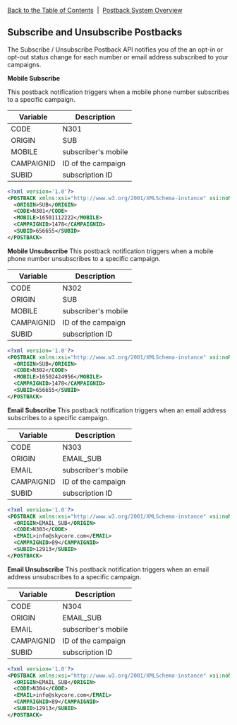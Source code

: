 <a href="/1.3/README.md">Back to the Table of Contents</a>&nbsp;&nbsp;|&nbsp;&nbsp;<a href="/1.3/CONTENTS/POSTBACKS/POSTBACK_SYSTEM_OVERVIEW.md">Postback System Overview</a>

<h2>Subscribe and Unsubscribe Postbacks</h2>

The Subscribe / Unsubscribe Postback API notifies you of the an opt-in or opt-out status change for each number or email address subscribed to your campaigns. 

<a name="MobileSub"><strong>Mobile Subscribe</strong></a>

This postback notification triggers when a mobile phone number subscribes to a specific campaign.

| Variable | Description |
| -------- | ----------- |
| CODE | N301|
| ORIGIN | SUB | 
| MOBILE | subscriber's mobile |
| CAMPAIGNID | ID of the campaign |
| SUBID | subscription ID |

```xml
<?xml version='1.0'?>
<POSTBACK xmlns:xsi="http://www.w3.org/2001/XMLSchema-instance" xsi:noNamespaceSchemaLocation ="https://www.skycore.com/platform/platform/schema/pass-postback.xsd">
  <ORIGIN>SUB</ORIGIN>
  <CODE>N301</CODE>
  <MOBILE>16501112222</MOBILE>
  <CAMPAIGNID>1478</CAMPAIGNID>
  <SUBID>656655</SUBID>
</POSTBACK>
```

<a name="MobileUnsub"><strong>Mobile Unsubscribe</strong></a>
This postback notification triggers when a mobile phone number unsubscribes to a specific campaign.

| Variable | Description |
| -------- | ----------- |
| CODE | N302 |
| ORIGIN | SUB | 
| MOBILE | subscriber's mobile |
| CAMPAIGNID | ID of the campaign |
| SUBID | subscription ID |

```xml
<?xml version='1.0'?>
<POSTBACK xmlns:xsi="http://www.w3.org/2001/XMLSchema-instance" xsi:noNamespaceSchemaLocation ="https://www.skycore.com/platform/platform/schema/pass-postback.xsd">
  <ORIGIN>SUB</ORIGIN>
  <CODE>N302</CODE>
  <MOBILE>16502424956</MOBILE>
  <CAMPAIGNID>1478</CAMPAIGNID>
  <SUBID>656655</SUBID>
</POSTBACK>
```

<a name="EmailSub"><strong>Email Subscribe</strong></a>
This postback notification triggers when an email address subscribes to a specific campaign.</p>

| Variable | Description |
| -------- | ----------- |
| CODE | N303 |
| ORIGIN | EMAIL_SUB | 
| EMAIL | subscriber's mobile |
| CAMPAIGNID | ID of the campaign |
| SUBID | subscription ID |

```xml
<?xml version='1.0'?>
<POSTBACK xmlns:xsi="http://www.w3.org/2001/XMLSchema-instance" xsi:noNamespaceSchemaLocation ="https://www.skycore.com/platform/platform/schema/pass-postback.xsd">
  <ORIGIN>EMAIL_SUB</ORIGIN>
  <CODE>N303</CODE>
  <EMAIL>info@skycore.com</EMAIL>
  <CAMPAIGNID>89</CAMPAIGNID>
  <SUBID>12913</SUBID>
</POSTBACK>
```

<a name="EmailUnsub"><strong>Email Unsubscribe</strong></a>
This postback notification triggers when an email address unsubscribes to a specific campaign.</p>

| Variable | Description |
| -------- | ----------- |
| CODE | N304 |
| ORIGIN | EMAIL_SUB | 
| EMAIL | subscriber's mobile |
| CAMPAIGNID | ID of the campaign |
| SUBID | subscription ID |

```xml
<?xml version='1.0'?>
<POSTBACK xmlns:xsi="http://www.w3.org/2001/XMLSchema-instance" xsi:noNamespaceSchemaLocation ="https://www.skycore.com/platform/platform/schema/pass-postback.xsd">
  <ORIGIN>EMAIL_SUB</ORIGIN>
  <CODE>N304</CODE>
  <EMAIL>info@skycore.com</EMAIL>
  <CAMPAIGNID>89</CAMPAIGNID>
  <SUBID>12913</SUBID>
</POSTBACK>
```
